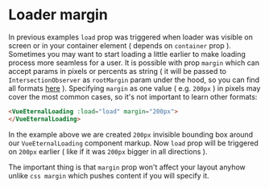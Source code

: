 # Loader margin

In previous examples `load` prop was triggered when loader was visible on screen or in your container element ( depends on `container` prop ). Sometimes you may want to start loading a little earlier to make loading process more seamless for a user. It is possible with prop `margin` which can accept params in pixels or percents as string ( it will be passed to `IntersectionObserver` as `rootMargin` param under the hood, so you can find all formats [here](https://developer.mozilla.org/en-US/docs/Web/API/IntersectionObserver/rootMargin)  ). Specifying `margin` as one value ( e.g. `200px` ) in pixels may cover the most common cases, so it's not important to learn other formats:

```html
<VueEternalLoading :load="load" margin="200px">
</VueEternalLoading>
```

[comment]: <> (<iframe width="100%" height="300" src="//jsfiddle.net/gavrashenko/omf723ve/1/embedded/result/dark/" allowfullscreen="allowfullscreen" allowpaymentrequest frameborder="0"></iframe>)

In the example above we are created `200px` invisible bounding box around our `VueEternalLoading` component markup. Now `load` prop will be triggered on `200px` earlier  ( like if it was `200px` bigger in all directions ).

The important thing is that `margin` prop won't affect your layout anyhow unlike `css margin` which pushes content if you will specify it.
